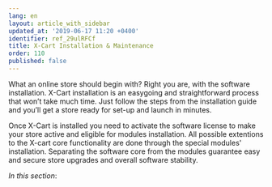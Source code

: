 ```yaml
---
lang: en
layout: article_with_sidebar
updated_at: '2019-06-17 11:20 +0400'
identifier: ref_29ulRFCf
title: X-Cart Installation & Maintenance
order: 110
published: false
---
```

What an online store should begin with? Right you are, with the software installation. X-Cart installation is an easygoing and straightforward process that won’t take much time. Just follow the steps from the installation guide and you’ll get a store ready for set-up and launch in minutes.

Once X-Cart is installed you need to activate the software license to make your store active and eligible for modules installation. All possible extentions to the X-cart core functionality are done through the special modules' installation. Separating the software core from the modules guarantee easy and secure store upgrades and overall software stability.

_In this section_:

